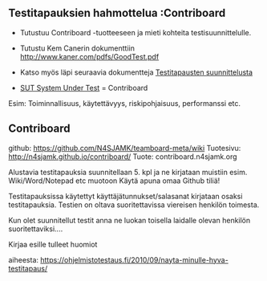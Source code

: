 ## Testitapauksien hahmottelua :Contriboard 


  * Tutustuu Contriboard -tuotteeseen ja mieti kohteita testisuunnittelulle. 
  * Tutustu Kem Canerin dokumenttiin http://www.kaner.com/pdfs/GoodTest.pdf
  * Katso myös läpi seuraavia dokumentteja [Testitapausten suunnittelusta](https://www.dropbox.com/sh/gd5c56ynlwk9s8h/AAA9WTYyLuZD_Voo1h2_ea-ea?dl=0)


  * [SUT System Under Test](http://en.wikipedia.org/wiki/System_under_test) = Contriboard

Esim: Toiminnallisuus, käytettävyys, riskipohjaisuus, performanssi etc.

## Contriboard

github: https://github.com/N4SJAMK/teamboard-meta/wiki
Tuotesivu: http://n4sjamk.github.io/contriboard/
Tuote: contriboard.n4sjamk.org

Alustavia testitapauksia suunnitellaan 5. kpl ja ne kirjataan muistiin esim. Wiki/Word/Notepad etc muotoon Käytä apuna omaa Github tiliä!

Testitapauksissa käytettyt käyttäjätunnukset/salasanat kirjataan osaksi testitapauksia. Testien on oltava suoritettavissa viereisen henkilön toimesta.

Kun olet suunnitellut testit anna ne luokan toisella laidalle olevan henkilön suoritettaviksi....

Kirjaa esille tulleet huomiot 

aiheesta: https://ohjelmistotestaus.fi/2010/09/nayta-minulle-hyva-testitapaus/
